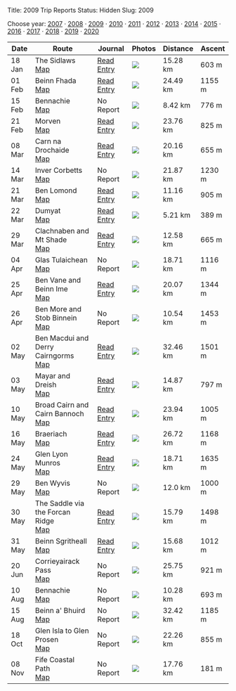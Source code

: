 Title: 2009 Trip Reports
Status: Hidden
Slug: 2009

<p>Choose year: <a href='/reports/2007/'>2007</a> &middot; <a href='/reports/2008/'>2008</a> &middot; <a href='/reports/2009/'>2009</a> &middot; <a href='/reports/2010/'>2010</a> &middot; <a href='/reports/2011/'>2011</a> &middot; <a href='/reports/2012/'>2012</a> &middot; <a href='/reports/2013/'>2013</a> &middot; <a href='/reports/2014/'>2014</a> &middot; <a href='/reports/2015/'>2015</a> &middot; <a href='/reports/2016/'>2016</a> &middot; <a href='/reports/2017/'>2017</a> &middot; <a href='/reports/2018/'>2018</a> &middot; <a href='/reports/2019/'>2019</a> &middot; <a href='/reports/2020/'>2020</a> </p>

<table class='list'>
<thead>
<tr class='list'>
<th class='list'>Date</th>
<th class='list'>Route</th>
<th class='list'>Journal</th>
<th class='list'>Photos</th>
<th class='list'>Distance</th>
<th class='list'>Ascent</th>
</tr>
</thead>

<tbody>

<tr class='list'>
<td class='list'>18 Jan</td>
<td class='list'>The Sidlaws<br /><a href='https://invertedworld.co.uk/hillwalking/trip/297'>Map</a></td>
<td class='list'><a href='/blog/2009/01/the-sidlaws/'>Read Entry</a></td>
<td class='list'><a href='https://www.flickr.com/photos/black_friction/sets/72157612718095117'><img src='https://farm4.staticflickr.com/3119/3211406676_17b96edca2_s.jpg' ></a></td>
<td class='list'>15.28 km</td>
<td class='list'>603 m</td>
</tr>

<tr class='list'>
<td class='list'>01 Feb</td>
<td class='list'>Beinn Fhada<br /><a href='https://invertedworld.co.uk/hillwalking/trip/290'>Map</a></td>
<td class='list'><a href='/blog/2009/02/beinn-fhada-a-snow-slope-too-far/'>Read Entry</a></td>
<td class='list'><a href='https://www.flickr.com/photos/black_friction/sets/72157613235108266'><img src='https://farm4.staticflickr.com/3297/3244004265_9734b93761_s.jpg' ></a></td>
<td class='list'>24.49 km</td>
<td class='list'>1155 m</td>
</tr>

<tr class='list'>
<td class='list'>15 Feb</td>
<td class='list'>Bennachie<br /><a href='https://invertedworld.co.uk/hillwalking/trip/296'>Map</a></td>
<td class='list'>No Report</td>
<td class='list'><a href='https://www.flickr.com/photos/black_friction/sets/72157614016524217'><img src='https://farm4.staticflickr.com/3594/3289350561_f072309577_s.jpg' ></a></td>
<td class='list'>8.42 km</td>
<td class='list'>776 m</td>
</tr>

<tr class='list'>
<td class='list'>21 Feb</td>
<td class='list'>Morven<br /><a href='https://invertedworld.co.uk/hillwalking/trip/315'>Map</a></td>
<td class='list'><a href='/blog/2009/02/morven/'>Read Entry</a></td>
<td class='list'><a href='https://www.flickr.com/photos/black_friction/sets/72157614191064609'><img src='https://farm4.staticflickr.com/3432/3297890271_aa0ea30d9a_s.jpg' ></a></td>
<td class='list'>23.76 km</td>
<td class='list'>825 m</td>
</tr>

<tr class='list'>
<td class='list'>08 Mar</td>
<td class='list'>Carn na Drochaide<br /><a href='https://invertedworld.co.uk/hillwalking/trip/299'>Map</a></td>
<td class='list'><a href='/blog/2009/03/carn-na-drochaide/'>Read Entry</a></td>
<td class='list'><a href='https://www.flickr.com/photos/black_friction/sets/72157614984030962'><img src='https://farm4.staticflickr.com/3297/3338484557_7194ecf77e_s.jpg' ></a></td>
<td class='list'>20.16 km</td>
<td class='list'>655 m</td>
</tr>

<tr class='list'>
<td class='list'>14 Mar</td>
<td class='list'>Inver Corbetts<br /><a href='https://invertedworld.co.uk/hillwalking/trip/316'>Map</a></td>
<td class='list'>No Report</td>
<td class='list'><a href='https://www.flickr.com/photos/black_friction/sets/72157615195951951'><img src='https://farm4.staticflickr.com/3622/3354097953_ebb8e8ab6b_s.jpg' ></a></td>
<td class='list'>21.87 km</td>
<td class='list'>1230 m</td>
</tr>

<tr class='list'>
<td class='list'>21 Mar</td>
<td class='list'>Ben Lomond<br /><a href='https://invertedworld.co.uk/hillwalking/trip/303'>Map</a></td>
<td class='list'><a href='/blog/2009/03/ben-lomond-via-the-ptarmigan/'>Read Entry</a></td>
<td class='list'><a href='https://www.flickr.com/photos/black_friction/sets/72157615679994119'><img src='https://farm4.staticflickr.com/3658/3379791367_0d4ae47c3a_s.jpg' ></a></td>
<td class='list'>11.16 km</td>
<td class='list'>905 m</td>
</tr>

<tr class='list'>
<td class='list'>22 Mar</td>
<td class='list'>Dumyat<br /><a href='https://invertedworld.co.uk/hillwalking/trip/304'>Map</a></td>
<td class='list'><a href='/blog/2009/03/dumyat/'>Read Entry</a></td>
<td class='list'><a href='https://www.flickr.com/photos/black_friction/sets/72157615900140018'><img src='https://farm4.staticflickr.com/3045/3386062852_bf3b7bdc4f_s.jpg' ></a></td>
<td class='list'>5.21 km</td>
<td class='list'>389 m</td>
</tr>

<tr class='list'>
<td class='list'>29 Mar</td>
<td class='list'>Clachnaben and Mt Shade<br /><a href='https://invertedworld.co.uk/hillwalking/trip/307'>Map</a></td>
<td class='list'><a href='/blog/2009/03/clachnaben/'>Read Entry</a></td>
<td class='list'><a href='https://www.flickr.com/photos/black_friction/sets/72157615996659207'><img src='https://farm4.staticflickr.com/3589/3395058167_3576257d6f_s.jpg' ></a></td>
<td class='list'>12.58 km</td>
<td class='list'>665 m</td>
</tr>

<tr class='list'>
<td class='list'>04 Apr</td>
<td class='list'>Glas Tulaichean<br /><a href='https://invertedworld.co.uk/hillwalking/trip/317'>Map</a></td>
<td class='list'>No Report</td>
<td class='list'><a href='https://www.flickr.com/photos/black_friction/sets/72157616352390604'><img src='https://farm4.staticflickr.com/3595/3412029503_714f8c9e8d_s.jpg' ></a></td>
<td class='list'>18.71 km</td>
<td class='list'>1116 m</td>
</tr>

<tr class='list'>
<td class='list'>25 Apr</td>
<td class='list'>Ben Vane and Beinn Ime<br /><a href='https://invertedworld.co.uk/hillwalking/trip/288'>Map</a></td>
<td class='list'><a href='/blog/2009/04/ben-vane-and-beinn-ime/'>Read Entry</a></td>
<td class='list'><a href='https://www.flickr.com/photos/black_friction/sets/72157617376566474'><img src='None' ></a></td>
<td class='list'>20.07 km</td>
<td class='list'>1344 m</td>
</tr>

<tr class='list'>
<td class='list'>26 Apr</td>
<td class='list'>Ben More and Stob Binnein<br /><a href='https://invertedworld.co.uk/hillwalking/trip/309'>Map</a></td>
<td class='list'>No Report</td>
<td class='list'><a href='https://www.flickr.com/photos/black_friction/sets/72157617503919206'><img src='https://farm4.staticflickr.com/3604/3488354388_ce0e50ebe2_s.jpg' ></a></td>
<td class='list'>10.54 km</td>
<td class='list'>1453 m</td>
</tr>

<tr class='list'>
<td class='list'>02 May</td>
<td class='list'>Ben Macdui and Derry Cairngorms<br /><a href='https://invertedworld.co.uk/hillwalking/trip/318'>Map</a></td>
<td class='list'><a href='/blog/2009/05/into-the-heart-of-the-cairngorms/'>Read Entry</a></td>
<td class='list'><a href='https://www.flickr.com/photos/black_friction/sets/72157617605254658'><img src='https://farm4.staticflickr.com/3643/3494950550_17bc907069_s.jpg' ></a></td>
<td class='list'>32.46 km</td>
<td class='list'>1501 m</td>
</tr>

<tr class='list'>
<td class='list'>03 May</td>
<td class='list'>Mayar and Dreish<br /><a href='https://invertedworld.co.uk/hillwalking/trip/319'>Map</a></td>
<td class='list'><a href='/blog/2009/05/delivered-from-dreish/'>Read Entry</a></td>
<td class='list'><a href='https://www.flickr.com/photos/black_friction/sets/72157617599228693'><img src='https://farm4.staticflickr.com/3394/3501098174_38b2b73c28_s.jpg' ></a></td>
<td class='list'>14.87 km</td>
<td class='list'>797 m</td>
</tr>

<tr class='list'>
<td class='list'>10 May</td>
<td class='list'>Broad Cairn and Cairn Bannoch<br /><a href='https://invertedworld.co.uk/hillwalking/trip/320'>Map</a></td>
<td class='list'><a href='/blog/2009/05/broad-cairn-cairn-bannoch/'>Read Entry</a></td>
<td class='list'><a href='https://www.flickr.com/photos/black_friction/sets/72157617938391298'><img src='https://farm4.staticflickr.com/3555/3517504669_9767e77e73_s.jpg' ></a></td>
<td class='list'>23.94 km</td>
<td class='list'>1005 m</td>
</tr>

<tr class='list'>
<td class='list'>16 May</td>
<td class='list'>Braeriach<br /><a href='https://invertedworld.co.uk/hillwalking/trip/321'>Map</a></td>
<td class='list'><a href='/blog/2009/05/braeriach/'>Read Entry</a></td>
<td class='list'><a href='https://www.flickr.com/photos/black_friction/sets/72157618266312689'><img src='https://farm4.staticflickr.com/3297/3539768146_143d55ca95_s.jpg' ></a></td>
<td class='list'>26.72 km</td>
<td class='list'>1168 m</td>
</tr>

<tr class='list'>
<td class='list'>24 May</td>
<td class='list'>Glen Lyon Munros<br /><a href='https://invertedworld.co.uk/hillwalking/trip/311'>Map</a></td>
<td class='list'><a href='/blog/2009/05/munros-north-of-glen-lyon/'>Read Entry</a></td>
<td class='list'><a href='https://www.flickr.com/photos/black_friction/sets/72157618696301773'><img src='https://live.staticflickr.com/3017/3562888165_24f86a0941_s.jpg' ></a></td>
<td class='list'>18.71 km</td>
<td class='list'>1635 m</td>
</tr>

<tr class='list'>
<td class='list'>29 May</td>
<td class='list'>Ben Wyvis<br /><a href='https://invertedworld.co.uk/hillwalking/trip/289'>Map</a></td>
<td class='list'>No Report</td>
<td class='list'><a href='https://www.flickr.com/photos/black_friction/sets/72157619102064260'><img src='None' ></a></td>
<td class='list'>12.0 km</td>
<td class='list'>1000 m</td>
</tr>

<tr class='list'>
<td class='list'>30 May</td>
<td class='list'>The Saddle via the Forcan Ridge<br /><a href='https://invertedworld.co.uk/hillwalking/trip/322'>Map</a></td>
<td class='list'><a href='/blog/2009/05/the-saddle-via-the-forcan-ridge/'>Read Entry</a></td>
<td class='list'><a href='https://www.flickr.com/photos/black_friction/sets/72157619064313786'><img src='https://farm4.staticflickr.com/3356/3582588771_cfc5b0381e_s.jpg' ></a></td>
<td class='list'>15.79 km</td>
<td class='list'>1498 m</td>
</tr>

<tr class='list'>
<td class='list'>31 May</td>
<td class='list'>Beinn Sgritheall<br /><a href='https://invertedworld.co.uk/hillwalking/trip/308'>Map</a></td>
<td class='list'><a href='/blog/2009/05/beinn-sgritheall/'>Read Entry</a></td>
<td class='list'><a href='https://www.flickr.com/photos/black_friction/sets/72157619002795589'><img src='https://farm3.staticflickr.com/2108/3585059854_6dec64eaaf_s.jpg' ></a></td>
<td class='list'>15.68 km</td>
<td class='list'>1012 m</td>
</tr>

<tr class='list'>
<td class='list'>20 Jun</td>
<td class='list'>Corrieyairack Pass<br /><a href='https://invertedworld.co.uk/hillwalking/trip/298'>Map</a></td>
<td class='list'>No Report</td>
<td class='list'><a href='https://www.flickr.com/photos/black_friction/sets/72157620530031099'><img src='https://farm4.staticflickr.com/3382/3667052743_dd9fb7af1a_s.jpg' ></a></td>
<td class='list'>25.75 km</td>
<td class='list'>921 m</td>
</tr>

<tr class='list'>
<td class='list'>10 Aug</td>
<td class='list'>Bennachie<br /><a href='https://invertedworld.co.uk/hillwalking/trip/312'>Map</a></td>
<td class='list'>No Report</td>
<td class='list'><a href='https://www.flickr.com/photos/black_friction/sets/72157621878311313'><img src='https://farm3.staticflickr.com/2472/3809204798_e03906cbe8_s.jpg' ></a></td>
<td class='list'>10.28 km</td>
<td class='list'>693 m</td>
</tr>

<tr class='list'>
<td class='list'>15 Aug</td>
<td class='list'>Beinn a' Bhuird<br /><a href='https://invertedworld.co.uk/hillwalking/trip/323'>Map</a></td>
<td class='list'>No Report</td>
<td class='list'><a href='https://www.flickr.com/photos/black_friction/sets/72157622053474154'><img src='https://farm4.staticflickr.com/3442/3826327730_48bb21ff9d_s.jpg' ></a></td>
<td class='list'>32.42 km</td>
<td class='list'>1185 m</td>
</tr>

<tr class='list'>
<td class='list'>18 Oct</td>
<td class='list'>Glen Isla to Glen Prosen<br /><a href='https://invertedworld.co.uk/hillwalking/trip/324'>Map</a></td>
<td class='list'>No Report</td>
<td class='list'><a href='https://www.flickr.com/photos/black_friction/sets/72157622519844001'><img src='https://farm4.staticflickr.com/3528/4036851250_b457f66d96_s.jpg' ></a></td>
<td class='list'>22.26 km</td>
<td class='list'>855 m</td>
</tr>

<tr class='list'>
<td class='list'>08 Nov</td>
<td class='list'>Fife Coastal Path<br /><a href='https://invertedworld.co.uk/hillwalking/trip/295'>Map</a></td>
<td class='list'>No Report</td>
<td class='list'><a href='https://www.flickr.com/photos/black_friction/sets/72157622777491108'><img src='https://farm3.staticflickr.com/2766/4122133844_0a67c4f07a_s.jpg' ></a></td>
<td class='list'>17.76 km</td>
<td class='list'>181 m</td>
</tr>

</tbody>
</table>
